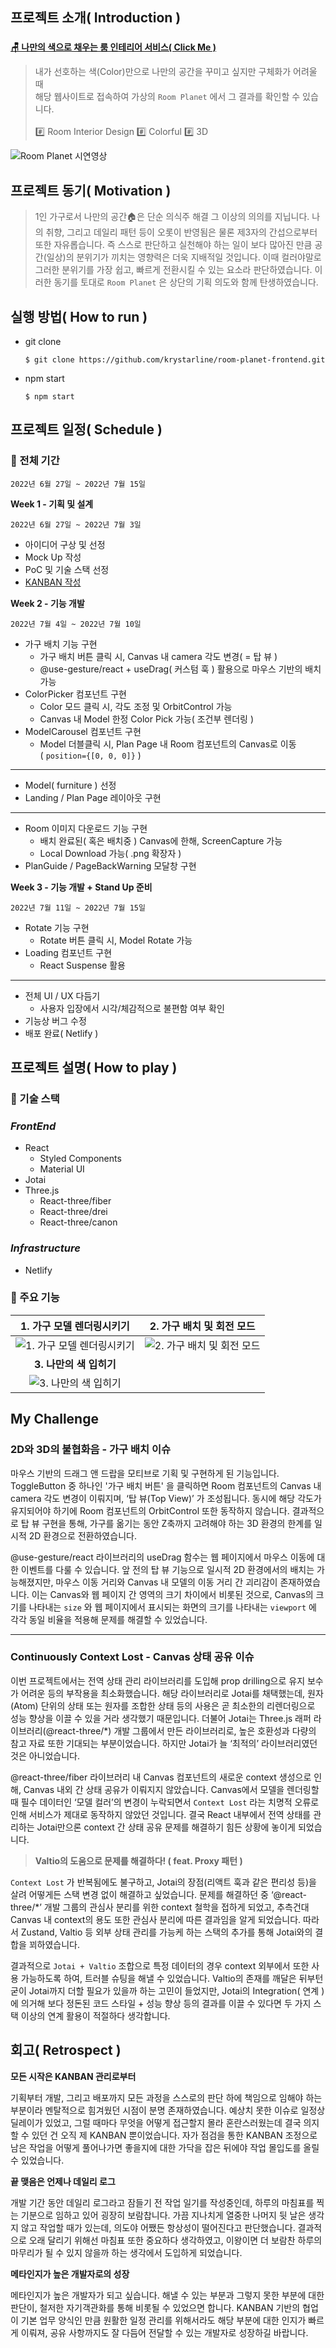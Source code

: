 ## **프로젝트 소개( Introduction )**

###

<aside>

**[🪑 나만의 색으로 채우는 룸 인테리어 서비스( Click Me )](https://roomplanet.netlify.app/)**

</aside>

> 내가 선호하는 색(Color)만으로 나만의 공간을 꾸미고 싶지만 구체화가 어려울 때 <br>해당 웹사이트로 접속하여 가상의 `Room Planet` 에서 그 결과를 확인할 수 있습니다.</br> <br>#️⃣ Room Interior Design #️⃣ Colorful #️⃣ 3D</br>

![Room Planet 시연영상](https://user-images.githubusercontent.com/93423531/182112670-cf4cf753-b320-47b2-902d-c67982aaf612.gif)

## **프로젝트 동기( Motivation )**

> 1인 가구로서 나만의 공간🏠은 단순 의식주 해결 그 이상의 의의를 지닙니다. 나의 취향, 그리고 데일리 패턴 등이 오롯이 반영됨은 물론 제3자의 간섭으로부터 또한 자유롭습니다. 즉 스스로 판단하고 실천해야 하는 일이 보다 많아진 만큼 공간(일상)의 분위기가 끼치는 영향력은 더욱 지배적일 것입니다. 이때 컬러야말로 그러한 분위기를 가장 쉽고, 빠르게 전환시킬 수 있는 요소라 판단하였습니다. 이러한 동기를 토대로 `Room Planet` 은 상단의 기획 의도와 함께 탄생하였습니다.

## **실행 방법( How to run )**

- git clone

  ```
  $ git clone https://github.com/krystarline/room-planet-frontend.git
  ```

- npm start

  ```
  $ npm start
  ```

## **프로젝트 일정( Schedule )**

### **📆 전체 기간**

`2022년 6월 27일 ~ 2022년 7월 15일`

<b>Week 1 - 기획 및 설계</b>

`2022년 6월 27일 ~ 2022년 7월 3일`

- 아이디어 구상 및 선정
- Mock Up 작성
- PoC 및 기술 스택 선정
- [KANBAN 작성](https://www.notion.so/03e5c992890741e39d65a535adb9bc69)

<b>Week 2 - 기능 개발</b>

`2022년 7월 4일 ~ 2022년 7월 10일`

- 가구 배치 기능 구현
  - 가구 배치 버튼 클릭 시, Canvas 내 camera 각도 변경( = 탑 뷰 )
  - @use-gesture/react + useDrag( 커스텀 훅 ) 활용으로 마우스 기반의 배치 가능
- ColorPicker 컴포넌트 구현
  - Color 모드 클릭 시, 각도 조정 및 OrbitControl 가능
  - Canvas 내 Model 한정 Color Pick 가능( 조건부 렌더링 )
- ModelCarousel 컴포넌트 구현
  - Model 더블클릭 시, Plan Page 내 Room 컴포넌트의 Canvas로 이동
    <br>( `position={[0, 0, 0]}` )</br>

---

- Model( furniture ) 선정
- Landing / Plan Page 레이아웃 구현

---

- Room 이미지 다운로드 기능 구현
  - 배치 완료된( 혹은 배치중 ) Canvas에 한해, ScreenCapture 가능
  - Local Download 가능( .png 확장자 )
- PlanGuide / PageBackWarning 모달창 구현

<b>Week 3 - 기능 개발 + Stand Up 준비</b>

`2022년 7월 11일 ~ 2022년 7월 15일`

- Rotate 기능 구현
  - Rotate 버튼 클릭 시, Model Rotate 가능
- Loading 컴포넌트 구현
  - React Suspense 활용

---

- 전체 UI / UX 다듬기
  - 사용자 입장에서 시각/체감적으로 불편함 여부 확인
- 기능상 버그 수정
- 배포 완료( Netlify )

## **프로젝트 설명( How to play )**

### **🎨 기술 스택**

### _FrontEnd_

- React
  - Styled Components
  - Material UI
- Jotai
- Three.js
  - React-three/fiber
  - React-three/drei
  - React-three/canon

### _Infrastructure_

- Netlify

### **📌 주요 기능**

|                                                                                                                                                                                                                                                                                                                                                                                                     **1. 가구 모델 렌더링시키기**                                                                                                                                                                                                                                                                                                                                                                                                      |                                                    **2. 가구 배치 및 회전 모드**                                                    |
| :------------------------------------------------------------------------------------------------------------------------------------------------------------------------------------------------------------------------------------------------------------------------------------------------------------------------------------------------------------------------------------------------------------------------------------------------------------------------------------------------------------------------------------------------------------------------------------------------------------------------------------------------------------------------------------------------------------------------------------------------------------------------------------------------------------------------------------: | :---------------------------------------------------------------------------------------------------------------------------------: |
| ![1. 가구 모델 렌더링시키기](https://s3.us-west-2.amazonaws.com/secure.notion-static.com/88c70afc-f16b-4ae7-aca2-1e47210ebd09/1.-%EA%B0%80%EA%B5%AC-%EB%AA%A8%EB%8D%B8-%EB%A0%8C%EB%8D%94%EB%A7%81%EC%8B%9C%ED%82%A4%EA%B8%B0_%EC%9E%90%EB%A7%89.gif?X-Amz-Algorithm=AWS4-HMAC-SHA256&X-Amz-Content-Sha256=UNSIGNED-PAYLOAD&X-Amz-Credential=AKIAT73L2G45EIPT3X45%2F20220802%2Fus-west-2%2Fs3%2Faws4_request&X-Amz-Date=20220802T074014Z&X-Amz-Expires=86400&X-Amz-Signature=316cf3e1a796f4e56bd2aa9bd7f8f66d42c13b147b4bc9909a306770d4313ad7&X-Amz-SignedHeaders=host&response-content-disposition=filename%20%3D%221.-%25EA%25B0%2580%25EA%25B5%25AC-%25EB%25AA%25A8%25EB%258D%25B8-%25EB%25A0%258C%25EB%258D%2594%25EB%25A7%2581%25EC%258B%259C%25ED%2582%25A4%25EA%25B8%25B0_%25EC%259E%2590%25EB%25A7%2589.gif%22&x-id=GetObject) | ![2. 가구 배치 및 회전 모드](https://user-images.githubusercontent.com/93423531/182111188-31f5e6e7-3e1d-4cbc-995a-477537c7a162.gif) |
|                                                                                                                                                                                                                                                                                                                                                                                                        **3. 나만의 색 입히기**                                                                                                                                                                                                                                                                                                                                                                                                         |                                                                                                                                     |
|                                                                                                                                                                                                                                                                                                                                                     ![3. 나만의 색 입히기](https://user-images.githubusercontent.com/93423531/182111506-d8f9cbc6-a968-45f0-95f5-eede9a954ff7.gif)                                                                                                                                                                                                                                                                                                                                                      |

## My Challenge

### **2D와 3D의 불협화음 - 가구 배치 이슈**

마우스 기반의 드래그 앤 드랍을 모티브로 기획 및 구현하게 된 기능입니다. ToggleButton 중 하나인 '가구 배치 버튼' 을 클릭하면 Room 컴포넌트의 Canvas 내 camera 각도 변경이 이뤄지며, ‘탑 뷰(Top View)’ 가 조성됩니다. 동시에 해당 각도가 유지되어야 하기에 Room 컴포넌트의 OrbitControl 또한 동작하지 않습니다. 결과적으로 탑 뷰 구현을 통해, 가구를 옮기는 동안 Z축까지 고려해야 하는 3D 환경의 한계를 일시적 2D 환경으로 전환하였습니다.

@use-gesture/react 라이브러리의 useDrag 함수는 웹 페이지에서 마우스 이동에 대한 이벤트를 다룰 수 있습니다. 앞 전의 탑 뷰 기능으로 일시적 2D 환경에서의 배치는 가능해졌지만, 마우스 이동 거리와 Canvas 내 모델의 이동 거리 간 괴리감이 존재하였습니다. 이는 Canvas와 웹 페이지 간 영역의 크기 차이에서 비롯된 것으로, Canvas의 크기를 나타내는 `size` 와 웹 페이지에서 표시되는 화면의 크기를 나타내는 `viewport` 에 각각 동일 비율을 적용해 문제를 해결할 수 있었습니다.

---

### **Continuously Context Lost - Canvas 상태 공유 이슈**

이번 프로젝트에서는 전역 상태 관리 라이브러리를 도입해 prop drilling으로 유지 보수가 어려운 등의 부작용을 최소화했습니다. 해당 라이브러리로 Jotai를 채택했는데, 원자(Atom) 단위의 상태 또는 원자를 조합한 상태 등의 사용은 곧 최소한의 리렌더링으로 성능 향상을 이끌 수 있을 거라 생각했기 때문입니다. 더불어 Jotai는 Three.js 래퍼 라이브러리(@react-three/\*) 개발 그룹에서 만든 라이브러리로, 높은 호환성과 다량의 참고 자료 또한 기대되는 부분이었습니다. 하지만 Jotai가 늘 ‘최적의’ 라이브러리였던 것은 아니었습니다.

@react-three/fiber 라이브러리 내 Canvas 컴포넌트의 새로운 context 생성으로 인해, Canvas 내외 간 상태 공유가 이뤄지지 않았습니다. Canvas에서 모델을 렌더링할 때 필수 데이터인 ‘모델 컬러’의 변경이 누락되면서 `Context Lost` 라는 치명적 오류로 인해 서비스가 제대로 동작하지 않았던 것입니다. 결국 React 내부에서 전역 상태를 관리하는 Jotai만으론 context 간 상태 공유 문제를 해결하기 힘든 상황에 놓이게 되었습니다.

> **Valtio의 도움으로 문제를 해결하다! ( feat. Proxy 패턴 )**

`Context Lost` 가 반복됨에도 불구하고, Jotai의 장점(리액트 훅과 같은 편리성 등)을 살려 어떻게든 스택 변경 없이 해결하고 싶었습니다. 문제를 해결하던 중 ‘@react-three/\*’ 개발 그룹의 관심사 분리를 위한 context 철학을 접하게 되었고, 추측건대 Canvas 내 context의 용도 또한 관심사 분리에 따른 결과임을 알게 되었습니다. 따라서 Zustand, Valtio 등 외부 상태 관리를 가능케 하는 스택의 추가를 통해 Jotai와의 결합을 꾀하였습니다.

결과적으로 `Jotai + Valtio` 조합으로 특정 데이터의 경우 context 외부에서 또한 사용 가능하도록 하여, 트러블 슈팅을 해낼 수 있었습니다. Valtio의 존재를 깨달은 뒤부턴 굳이 Jotai까지 더할 필요가 있을까 하는 고민이 들었지만, Jotai의 Integration( 연계 )에 의거해 보다 정돈된 코드 스타일 + 성능 향상 등의 결과를 이끌 수 있다면 두 가지 스택 이상의 연계 활용이 적절하다 생각합니다.

## **회고( Retrospect )**

**모든 시작은 KANBAN 관리로부터**

기획부터 개발, 그리고 배포까지 모든 과정을 스스로의 판단 하에 책임으로 임해야 하는 부분이라 멘탈적으로 힘겨웠던 시점이 분명 존재하였습니다. 예상치 못한 이슈로 일정상 딜레이가 있었고, 그럴 때마다 무엇을 어떻게 접근할지 몰라 혼란스러웠는데 결국 의지할 수 있던 건 오직 제 KANBAN 뿐이었습니다. 자가 점검을 통한 KANBAN 조정으로 남은 작업을 어떻게 풀어나가면 좋을지에 대한 가닥을 잡은 뒤에야 작업 몰입도를 올릴 수 있었습니다.

**끝 맺음은 언제나 데일리 로그**

개발 기간 동안 데일리 로그라고 잠들기 전 작업 일기를 작성중인데, 하루의 마침표를 찍는 기분으로 임하고 있어 굉장히 보람찹니다. 가끔 지나치게 열중한 나머지 뒷 날은 생각지 않고 작업할 때가 있는데, 의도야 어쨌든 항상성이 떨어진다고 판단했습니다. 결과적으로 오래 달리기 위해선 마침표 또한 중요하다 생각하였고, 이왕이면 더 보람찬 하루의 마무리가 될 수 있지 않을까 하는 생각에서 도입하게 되었습니다.

**메타인지가 높은 개발자로의 성장**

메타인지가 높은 개발자가 되고 싶습니다. 해낼 수 있는 부분과 그렇지 못한 부분에 대한 판단이, 철저한 자기객관화를 통해 비롯될 수 있었으면 합니다. KANBAN 기반의 협업이 기본 업무 양식인 만큼 원활한 일정 관리를 위해서라도 해당 부분에 대한 인지가 빠르게 이뤄져, 공유 사항까지도 잘 다듬어 전달할 수 있는 개발자로 성장하길 바랍니다.
